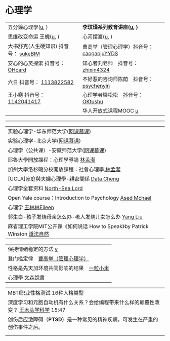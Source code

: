 # 心理学

|                                                                                                                                                                                                                                      |                                                                                                                                        |
| ------------------------------------------------------------------------------------------------------------------------------------------------------------------------------------------------------------------------------------ | -------------------------------------------------------------------------------------------------------------------------------------- |
| 五分鐘心理學([u](https://www.youtube.com/channel/UCgHFSQN4bXdns4XDckM\_Cdw/videos), )                                                                                                                                                      | **李玟瑾系列教育讲座(**[**u**](https://www.youtube.com/playlist?list=PLEBoRUhY1Ym3Kg8gRTlmH27PRdJrf1yJ2)**, )**                                 |
| 思维改变命运 王魄([u](https://www.youtube.com/channel/UCK5qc9\_Dz4L6Q6smjdXezgA/featured), )                                                                                                                                                 | 心河摆渡([u](https://www.youtube.com/channel/UCy2aOVSWiF\_ivcb0ilhGaXQ/playlists), )                                                       |
| 大书舒克(人生硬知识) 抖音号： [sukeBIM](https://www.douyin.com/user/MS4wLjABAAAAKZDSljJvYJPNuZ31CjGEzbPMakxPqaIK3ROyUgTCQqk)                                                                                                                      | 曹高举（管理心理学）抖音号： [caogaojuYYDS](https://www.douyin.com/user/MS4wLjABAAAAF0A1XDLQoq2KRAFw9ODHNTo1gLpKefNYFYsdN2MhnU4)                     |
| 安心的心灵探索 抖音号： [OHcard](https://www.douyin.com/user/MS4wLjABAAAAUibTv1bF3Fnl4SV4Hsg8fDzYNnDFNOegn89poSnbFD6qdx7EiNWVHUDwVG0gt6cC?enter\_from=recommend\&enter\_method=video\_title\&from\_gid=7017333033380351232\&is\_full\_screen=0) | 知心者刘老师　抖音号： [zhixin4324](https://www.douyin.com/user/MS4wLjABAAAA3M2Gd\_nueVvcXfTkkC5TT4gAWH0Lf2\_9tskgTdauvnQ)                        |
| 六日 抖音号： [1113822582](https://www.douyin.com/user/MS4wLjABAAAAB0IYCPVcBntiwQe2iefENJQRhZXrQIlBjlJGK5Lxp9M)                                                                                                                            | 不好惹的咨询师陈荫　抖音号： [psychenyin](https://www.douyin.com/user/MS4wLjABAAAAADgbLI8m8v3ppZd\_URkHg4SQRHTHYgKsw5mYEQBvU9vc-bxSSVssQmfgUSkT8ewV) |
| 王小骞 抖音号： [1142041417](https://www.douyin.com/user/MS4wLjABAAAA82p9-kpSsjOlZPO87\_GBMlUvrTxZ9p5N86fCYqF8NUg)                                                                                                                          | 心理学者梁松松　抖音号： [OKtushu](https://www.douyin.com/user/MS4wLjABAAAAJHdajFkl06VllJeQtMx1GitglOtjQxRLOJabwsmNZks)                            |
|                                                                                                                                                                                                                                      | 华人开放式课程MOOC [u](https://www.youtube.com/c/%E5%8D%8E%E4%BA%BA%E5%BC%80%E6%94%BE%E5%BC%8F%E8%AF%BE%E7%A8%8BMOOC/playlists)               |

***

|                                                                                                                     |
| ------------------------------------------------------------------------------------------------------------------- |
| 实验心理学-华东师范大学([网课慕课](https://www.youtube.com/playlist?list=PLqlw88i7XLoxomnR\_zfme3bNWo\_sjgkSu))                    |
| 实验心理学-北京大学([网课慕课](https://www.youtube.com/playlist?list=PLqlw88i7XLox-s6NXJtY0iKDwRSDmLcJa))                        |
| 心理学（公共课）-安徽师范大学([网课慕课](https://www.youtube.com/playlist?list=PLqlw88i7XLoxVRdreITUecsxmJCQcDz4w))                   |
| 耶魯大學開放課程：心理學導論 [林孟潔](https://www.youtube.com/playlist?list=PLFq8SZOzdITV3o\_Fl-lkLTX6g-O9wvGl7)                     |
| 加州大學洛杉磯分校開放課程：社會心理學[ 林孟潔](https://www.youtube.com/playlist?list=PLFq8SZOzdITXZVCHA3EaSYkcdNjXCIexu)                 |
| \[UCLA]家庭與夫婦心理學-親密關係 [Data Cheng](https://www.youtube.com/playlist?list=PL49R5idFTEkBARa3gbrqpJoC6aOFSbbbQ)         |
| 心理学全套资料 [North-Sea Lord](https://www.youtube.com/playlist?list=PLfr1I1bhn8OLXfzwrVgEzBkPt\_twBiJzO)                 |
| Open Yale course：Introduction to Psychology [Ased Mchael](https://www.youtube.com/playlist?list=PLB5FA5E41465EE995) |
| 心理学 [王林林Eileen](https://www.youtube.com/playlist?list=PLP7NGPIX1xLPEMHp31entrpIWDWeQEJXp)                           |
| 郭生白-孩子发烧母亲怎么办-老人发烧儿女怎么办 [Yang Liu](https://www.youtube.com/playlist?list=PLhXu26RzZZTzCWohKrEk8nqDY0kpPmBjr)        |
| 麻省理工学院MIT公开课《如何说话 How to Speak》by Patrick Winston [道法自然](https://www.youtube.com/watch?v=Zw1tzxAt\_CI)              |

|                                                                                      |
| ------------------------------------------------------------------------------------ |
| 保持情绪稳定的方法 [v](https://www.douyin.com/video/7028838405308042533)                      |
| 登门槛定律　[曹高举（管理心理学）](https://www.douyin.com/video/7032993690582895879)                 |
| 性格是先天加环境共同影响的结果　[一粒小米](https://www.douyin.com/video/7031090347056958735)             |
| 心理學 [文森說書](https://www.youtube.com/playlist?list=PL6WivEmOIOxQlVWoQX4FwHNTybOU4q-FG) |

|                                                                                              |
| -------------------------------------------------------------------------------------------- |
| MBTI职业性格测试   16种人格类型                                                                         |
| 深度学习和元胞自动机有什么关系？会给编程带来什么样的颠覆性改变？ [王木头学科学](https://www.youtube.com/watch?v=cSP0X5fFLJ4) 15:47 |
| 创伤后应激障碍（**PTSD**）是一种常见的精神疾病，可发生在严重的创伤事件之后。                                                   |
|                                                                                              |
|                                                                                              |
